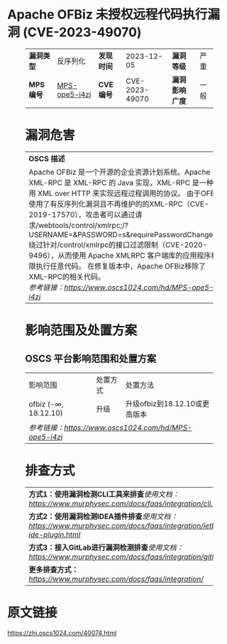 # Apache OFBiz 未授权远程代码执行漏洞 (CVE-2023-49070)
<figure class="wp-block-table">
    <table>
        <tbody>
        <tr>
            <td><strong>漏洞类型</strong></td>
            <td>反序列化</td>
            <td><strong>发现时间</strong></td>
            <td>2023-12-05</td>
            <td><strong>漏洞等级</strong></td>
            <td>严重</td>
        </tr>
        <tr>
            <td><strong>MPS编号</strong></td>
            <td><a href="https://www.oscs1024.com/hd/MPS-ope5-i4zj">MPS-ope5-i4zj</a></td>
            <td><strong>CVE编号</strong></td>
            <td>CVE-2023-49070</td>
            <td><strong>漏洞影响广度</strong></td>
            <td>一般</td>
        </tr>
        </tbody>
    </table>
</figure>


<figure class="wp-block-table">
    <h1 class="wp-block-heading">漏洞危害</h1>
    <table>
        <tbody>
        <tr>
            <td><strong>OSCS 描述</strong></td>
        </tr>
        <tr>
            <td>Apache OFBiz 是一个开源的企业资源计划系统。Apache XML-RPC 是 XML-RPC 的 Java 实现，XML-RPC 是一种使用 XML over HTTP 来实现远程过程调用的协议。
由于OFBiz使用了有反序列化漏洞且不再维护的的XML-RPC（CVE-2019-17570），攻击者可以通过请求/webtools/control/xmlrpc;/?USERNAME=&PASSWORD=s&requirePasswordChange=Y绕过针对/control/xmlrpc的接口过滤限制（CVE-2020-9496），从而使用 Apache XMLRPC 客户端库的应用程序权限执行任意代码。
在修复版本中，Apache OFBiz移除了XML-RPC的相关代码。<br><em>参考链接：<a
                    href="https://www.oscs1024.com/hd/MPS-ope5-i4zj">https://www.oscs1024.com/hd/MPS-ope5-i4zj</a></em>
            </td>
        </tr>
        </tbody>
    </table>
</figure>


<figure class="wp-block-table alignleft">
    <h1 class="wp-block-heading">影响范围及处置方案</h1>
    <h2 class="wp-block-heading"><strong>OSCS</strong> <strong>平台影响范围和处置方案</strong></h2>
    <table>
        <tbody>
        <tr>
            <td>影响范围</td>
            <td>处置方式</td>
            <td>处置方法</td>
        </tr>
        <tr><td rowspan="1">ofbiz (-∞, 18.12.10)</td><td>升级</td><td>升级ofbiz到18.12.10或更高版本</td></tr>
        <tr>
            <td colspan="3"><em>参考链接：</em><em><a
                    href="https://www.oscs1024.com/hd/MPS-ope5-i4zj">https://www.oscs1024.com/hd/MPS-ope5-i4zj</a></em></td>
        </tr>
        </tbody>
    </table>
</figure>


<figure class="wp-block-table">
    <h1 class="wp-block-heading">排查方式</h1>
    <table>
        <tbody>
        <tr>
            <td><strong>方式1：使用漏洞检测CLI工具来排查</strong><em>使用文档：<a
                    href="https://www.murphysec.com/docs/faqs/integration/cli.html">https://www.murphysec.com/docs/faqs/integration/cli.html</a></em>
            </td>
        </tr>
        <tr>
            <td><strong>方式2：使用漏洞检测IDEA插件排查</strong><em>使用文档：<a
                    href="https://www.murphysec.com/docs/faqs/integration/jetbrains-ide-plugin.html">https://www.murphysec.com/docs/faqs/integration/jetbrains-ide-plugin.html</a></em>
            </td>
        </tr>
        <tr>
            <td><strong>方式3：接入GitLab进行漏洞检测排查</strong><em>使用文档：<a
                    href="https://www.murphysec.com/docs/faqs/integration/gitlab.html">https://www.murphysec.com/docs/faqs/integration/gitlab.html</a></em>
            </td>
        </tr>
        <tr>
            <td><strong>更多排查方式：</strong><em><a
                    href="https://www.murphysec.com/docs/faqs/integration/">https://www.murphysec.com/docs/faqs/integration/</a></em>
            </td>
        </tr>
        </tbody>
    </table>
</figure>
<h1>原文链接</h1>
<p><a href="https://zhi.oscs1024.com/40074.html">https://zhi.oscs1024.com/40074.html</a></p>